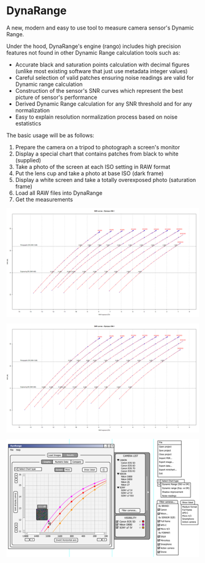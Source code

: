 # DynaRange
A new, modern and easy to use tool to measure camera sensor's Dynamic Range.

Under the hood, DynaRange's engine (rango) includes high precision features not found in other Dynamic Range calculation tools such as:
- Accurate black and saturation points calculation with decimal figures (unlike most existing software that just use metadata integer values)
- Careful selection of valid patches ensuring noise readings are valid for Dynamic range calculation
- Construction of the sensor's SNR curves which represent the best picture of sensor's performance
- Derived Dynamic Range calculation for any SNR threshold and for any normalization
- Easy to explain resolution normalization process based on noise estatistics


The basic usage will be as follows:
1) Prepare the camera on a tripod to photograph a screen's monitor
2) Display a special chart that contains patches from black to white (supplied)
3) Take a photo of the screen at each ISO setting in RAW format
4) Put the lens cup and take a photo at base ISO (dark frame)
5) Display a white screen and take a totally overexposed photo (saturation frame)
6) Load all RAW files into DynaRange
7) Get the measurements

![measuring-photographic-dynamicrange](/SNRcurvesBLACK254.85.png)

![measuring-photographic-dynamicrange](/SNRcurvesBLACK254.85_8Mpx.png)

![measuring-photographic-dynamicrange](/userInterface/Main_Window_v1.2.png)
